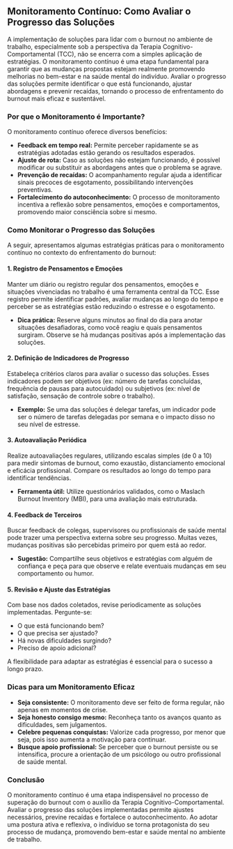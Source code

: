 
## Monitoramento Contínuo: Como Avaliar o Progresso das Soluções

A implementação de soluções para lidar com o burnout no ambiente de trabalho, especialmente sob a perspectiva da Terapia Cognitivo-Comportamental (TCC), não se encerra com a simples aplicação de estratégias. O monitoramento contínuo é uma etapa fundamental para garantir que as mudanças propostas estejam realmente promovendo melhorias no bem-estar e na saúde mental do indivíduo. Avaliar o progresso das soluções permite identificar o que está funcionando, ajustar abordagens e prevenir recaídas, tornando o processo de enfrentamento do burnout mais eficaz e sustentável.

### Por que o Monitoramento é Importante?

O monitoramento contínuo oferece diversos benefícios:

- **Feedback em tempo real:** Permite perceber rapidamente se as estratégias adotadas estão gerando os resultados esperados.
- **Ajuste de rota:** Caso as soluções não estejam funcionando, é possível modificar ou substituir as abordagens antes que o problema se agrave.
- **Prevenção de recaídas:** O acompanhamento regular ajuda a identificar sinais precoces de esgotamento, possibilitando intervenções preventivas.
- **Fortalecimento do autoconhecimento:** O processo de monitoramento incentiva a reflexão sobre pensamentos, emoções e comportamentos, promovendo maior consciência sobre si mesmo.

### Como Monitorar o Progresso das Soluções

A seguir, apresentamos algumas estratégias práticas para o monitoramento contínuo no contexto do enfrentamento do burnout:

#### 1. **Registro de Pensamentos e Emoções**

Manter um diário ou registro regular dos pensamentos, emoções e situações vivenciadas no trabalho é uma ferramenta central da TCC. Esse registro permite identificar padrões, avaliar mudanças ao longo do tempo e perceber se as estratégias estão reduzindo o estresse e o esgotamento.

- **Dica prática:** Reserve alguns minutos ao final do dia para anotar situações desafiadoras, como você reagiu e quais pensamentos surgiram. Observe se há mudanças positivas após a implementação das soluções.

#### 2. **Definição de Indicadores de Progresso**

Estabeleça critérios claros para avaliar o sucesso das soluções. Esses indicadores podem ser objetivos (ex: número de tarefas concluídas, frequência de pausas para autocuidado) ou subjetivos (ex: nível de satisfação, sensação de controle sobre o trabalho).

- **Exemplo:** Se uma das soluções é delegar tarefas, um indicador pode ser o número de tarefas delegadas por semana e o impacto disso no seu nível de estresse.

#### 3. **Autoavaliação Periódica**

Realize autoavaliações regulares, utilizando escalas simples (de 0 a 10) para medir sintomas de burnout, como exaustão, distanciamento emocional e eficácia profissional. Compare os resultados ao longo do tempo para identificar tendências.

- **Ferramenta útil:** Utilize questionários validados, como o Maslach Burnout Inventory (MBI), para uma avaliação mais estruturada.

#### 4. **Feedback de Terceiros**

Buscar feedback de colegas, supervisores ou profissionais de saúde mental pode trazer uma perspectiva externa sobre seu progresso. Muitas vezes, mudanças positivas são percebidas primeiro por quem está ao redor.

- **Sugestão:** Compartilhe seus objetivos e estratégias com alguém de confiança e peça para que observe e relate eventuais mudanças em seu comportamento ou humor.

#### 5. **Revisão e Ajuste das Estratégias**

Com base nos dados coletados, revise periodicamente as soluções implementadas. Pergunte-se:

- O que está funcionando bem?
- O que precisa ser ajustado?
- Há novas dificuldades surgindo?
- Preciso de apoio adicional?

A flexibilidade para adaptar as estratégias é essencial para o sucesso a longo prazo.

### Dicas para um Monitoramento Eficaz

- **Seja consistente:** O monitoramento deve ser feito de forma regular, não apenas em momentos de crise.
- **Seja honesto consigo mesmo:** Reconheça tanto os avanços quanto as dificuldades, sem julgamentos.
- **Celebre pequenas conquistas:** Valorize cada progresso, por menor que seja, pois isso aumenta a motivação para continuar.
- **Busque apoio profissional:** Se perceber que o burnout persiste ou se intensifica, procure a orientação de um psicólogo ou outro profissional de saúde mental.

### Conclusão

O monitoramento contínuo é uma etapa indispensável no processo de superação do burnout com o auxílio da Terapia Cognitivo-Comportamental. Avaliar o progresso das soluções implementadas permite ajustes necessários, previne recaídas e fortalece o autoconhecimento. Ao adotar uma postura ativa e reflexiva, o indivíduo se torna protagonista do seu processo de mudança, promovendo bem-estar e saúde mental no ambiente de trabalho.
```
